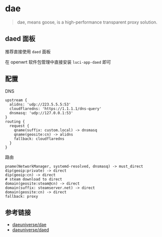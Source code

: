 # dae

> dae, means goose, is a high-performance transparent proxy solution.

## daed 面板

推荐直接使用 `daed` 面板

在 openwrt 软件包管理中直接安装 `luci-app-daed` 即可

## 配置

DNS

```
upstream {
  alidns: 'udp://223.5.5.5:53'
  cloudflaredns: 'https://1.1.1.1/dns-query'
  dnsmasq: 'udp://127.0.0.1:53'
}
routing {
  request {
    qname(suffix: custom.local) -> dnsmasq
    qname(geosite:cn) -> alidns
    fallback: cloudflaredns
  }
}
```

路由

```
pname(NetworkManager, systemd-resolved, dnsmasq) -> must_direct
dip(geoip:private) -> direct
dip(geoip:cn) -> direct
# steam download to direct
domain(geosite:steam@cn) -> direct
domain(suffix: steamserver.net) -> direct
domain(geosite:cn) -> direct
fallback: proxy
```

## 参考链接

- [daeuniverse/dae](https://github.com/daeuniverse/dae)
- [daeuniverse/daed](https://github.com/daeuniverse/daed)

